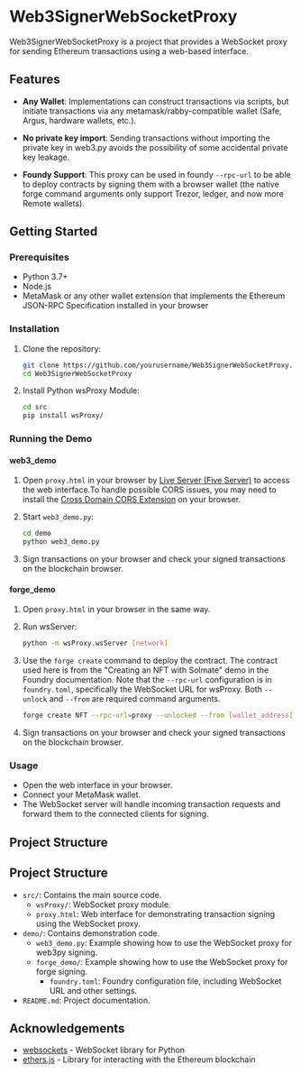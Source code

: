 # Web3SignerWebSocketProxy

Web3SignerWebSocketProxy is a project that provides a WebSocket proxy for sending Ethereum transactions using a web-based interface. 

## Features

- **Any Wallet**: Implementations can construct transactions via scripts, but initiate transactions via any metamask/rabby-compatible wallet (Safe, Argus, hardware wallets, etc.).

- **No private key import**: Sending transactions without importing the private key in web3.py avoids the possibility of some accidental private key leakage.

- **Foundy Support**: This proxy can be used in foundy `--rpc-url` to be able to deploy contracts by signing them with a browser wallet (the native forge command arguments only support Trezor, ledger, and now more Remote wallets).

## Getting Started

### Prerequisites

- Python 3.7+
- Node.js
- MetaMask or any other wallet extension that implements the Ethereum JSON-RPC Specification installed in your browser

### Installation

1. Clone the repository:
    ```sh
    git clone https://github.com/yourusername/Web3SignerWebSocketProxy.git
    cd Web3SignerWebSocketProxy
    ```

2. Install Python wsProxy Module:
    ```sh
    cd src
    pip install wsProxy/
    ```

### Running the Demo

#### web3_demo

1. Open `proxy.html` in your browser by [Live Server (Five Server)](https://marketplace.visualstudio.com/items?itemName=yandeu.five-server) to access the web interface.To handle possible CORS issues, you may need to install the [Cross Domain CORS Extension](https://chromewebstore.google.com/detail/mjhpgnbimicffchbodmgfnemoghjakai) on your browser.

2. Start `web3_demo.py`:
    ```sh
    cd demo
    python web3_demo.py
    ```

3. Sign transactions on your browser and check your signed transactions on the blockchain browser.

#### forge_demo

1. Open `proxy.html` in your browser in the same way. 

2. Run wsServer:
    ```sh
    python -m wsProxy.wsServer [network]
    ```

3. Use the `forge create` command to deploy the contract. The contract used here is from the "Creating an NFT with Solmate" demo in the Foundry documentation. Note that the `--rpc-url` configuration is in `foundry.toml`, specifically the WebSocket URL for wsProxy. Both `--unlock` and `--from` are required command arguments.

    ```sh
    forge create NFT --rpc-url=proxy --unlocked --from [wallet_address]  --constructor-args-path constructor-args.txt 
    ```

4. Sign transactions on your browser and check your signed transactions on the blockchain browser.

### Usage

- Open the web interface in your browser.
- Connect your MetaMask wallet.
- The WebSocket server will handle incoming transaction requests and forward them to the connected clients for signing.

## Project Structure

## Project Structure

- `src/`: Contains the main source code.
  - `wsProxy/`: WebSocket proxy module.
  - `proxy.html`: Web interface for demonstrating transaction signing using the WebSocket proxy.
- `demo/`: Contains demonstration code.
  - `web3_demo.py`: Example showing how to use the WebSocket proxy for web3py signing.
  - `forge_demo/`: Example showing how to use the WebSocket proxy for forge signing.
    - `foundry.toml`: Foundry configuration file, including WebSocket URL and other settings.
- `README.md`: Project documentation.


## Acknowledgements

- [websockets](https://websockets.readthedocs.io/) - WebSocket library for Python
- [ethers.js](https://docs.ethers.io/v5/) - Library for interacting with the Ethereum blockchain
